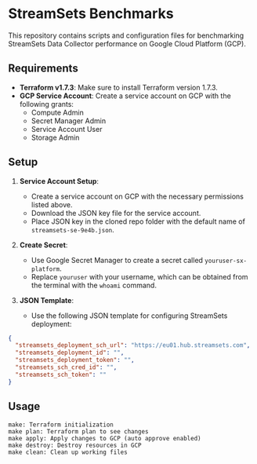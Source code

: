 
# StreamSets Benchmarks

This repository contains scripts and configuration files for benchmarking StreamSets Data Collector performance on Google Cloud Platform (GCP).

## Requirements

- **Terraform v1.7.3**: Make sure to install Terraform version 1.7.3.
- **GCP Service Account**: Create a service account on GCP with the following grants:
  - Compute Admin
  - Secret Manager Admin
  - Service Account User
  - Storage Admin

## Setup

1. **Service Account Setup**:
   - Create a service account on GCP with the necessary permissions listed above.
   - Download the JSON key file for the service account.
   - Place JSON key in the cloned repo folder with the default name of `streamsets-se-9e4b.json`.

2. **Create Secret**:
   - Use Google Secret Manager to create a secret called `youruser-sx-platform`.
   - Replace `youruser` with your username, which can be obtained from the terminal with the `whoami` command.

3. **JSON Template**:
   - Use the following JSON template for configuring StreamSets deployment:

```json
{
  "streamsets_deployment_sch_url": "https://eu01.hub.streamsets.com",
  "streamsets_deployment_id": "",
  "streamsets_deployment_token": "",
  "streamsets_sch_cred_id": "",
  "streamsets_sch_token": ""
}
```
## Usage
    make: Terraform initialization
    make plan: Terraform plan to see changes
    make apply: Apply changes to GCP (auto approve enabled)
    make destroy: Destroy resources in GCP
    make clean: Clean up working files